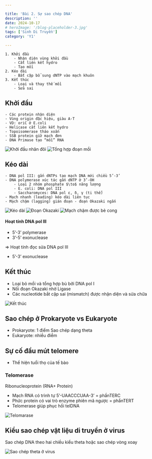 ```yaml
---

title: 'Bài 2. Sự sao chép DNA'
description: ''
date: 2024-10-17
# heroImage: '/blog-placeholder-3.jpg'
tags: ['Sinh Di Truyền']
category: 'Y1'

---
```


<!-- ## -->

```markmap
1. Khởi đầu
    - Nhận diện vùng khởi đầu
    - Cắt liên kết hydro
    - Tạo mồi
2. Kéo dài
    - Bắt cặp bổ sung dNTP vào mạch khuôn
3. Kết thúc
    - Loại và thay thế mồi
    - Sửa sai
```

## Khởi đầu

```markmap
- Các protein nhận diện
- Vùng origin đặc hiệu, giàu A-T
- VD: oriC ở E.coli
- Helicase cắt liên kết hydro
- Topoisomerase tháo xoắn
- SSB protein giữ mạch đơn
- DNA Primase tạo “mồi” RNA
```
![Khởi đầu nhân đôi](/sinh-2nhandoiDNA-khoidau.jpg)
![Tổng hợp đoạn mồi](/sinh-2nhandoiDNA-doanmoi.jpg)

## Kéo dài

```markmap
- DNA pol III: gắn dNTPs tạo mạch DNA mới chiều 5’-3’
- DNA polymerase xúc tác gắn dNTP ở 3’-OH
    - Loại 2 nhóm phosphate $\to$ năng lượng
    - E. coli: DNA pol III
    - Saccharomyces: DNA pol ε, δ, γ (ti thể)
- Mạch nhanh (leading) kéo dài liên tục
- Mạch chậm (lagging) gián đoạn - đoạn Okazaki ngắn
```
![Kéo dài](/sinh-2nhandoiDNA-dnapolIII.jpg)
![Đoạn Okazaki](/sinh-2nhandoiDNA-okazaki.jpg)
![Mạch chậm được bẻ cong](/sinh-2nhandoiDNA-becong.png)
#### Hoạt tính DNA pol III

<!-- ```markmap -->
- 5’-3’ polymerase
- 3’-5’ exonuclease

$\Rightarrow$ Hoạt tính đọc sửa DNA pol III
- 5’-3’ exonuclease
<!-- ``` -->

## Kết thúc

<!-- ```markmap -->
- Loại bỏ mồi và tổng hợp bù bởi DNA pol I
- Nối đoạn Okazaki nhờ Ligase
- Các nucleotide bắt cặp sai (mismatch) được nhận diện và sửa chữa
<!-- ``` -->
![Kết thúc](/sinh-2nhandoiDNA-ketthuc.jpg)

## Sao chép ở Prokaryote vs Eukaryote

* Prokaryote: 1 điểm Sao chép dạng theta
* Eukaryote: nhiều điểm

## Sự cố đầu mút telomere

* Thể hiện tuổi thọ của tế bào

### Telomerase

Ribonucleoprotein (RNA+ Protein)

* Mạch RNA có trình tự 5’-UAACCCUAA-3’ = phầnTERC
* Phức protein có vai trò enzyme phiên mã ngược = phầnTERT
* Telomerase giúp phục hồi telDNA

![Telomarase](/sinh-2nhandoiDNA-telomerase.png)

## Kiểu sao chép vật liệu di truyền ở virus

Sao chép DNA theo hai chiều kiểu theta hoặc sao chép vòng xoay

![Sao chép theta ở virus](/sinh-2nhandoiDNA-thetavirus.png)
